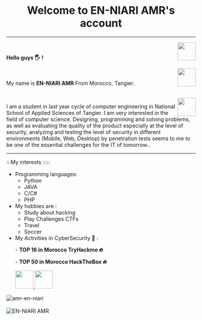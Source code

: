 <h1 align="center"> Welcome to EN-NIARI AMR's account </h1>
<hr />
<a href="https://github.com/amr-en-niari" target="_blank">
  <img align="right" src="https://cdn.iconscout.com/icon/free/png-256/github-108-438008.png" width="48px" height="48px">
</a><br />
<p align="left" > 
  <b>Hello guys 🖐️ !</b> 
</p>
<a href="https://www.instagram.com/amr__en/" target="_blank">
  <img align="right" src="https://cdn.icon-icons.com/icons2/1211/PNG/512/1491579602-yumminkysocialmedia36_83067.png" width="48px" height="48px">
</a><br />
<p align="left" >
My name is <b> EN-NIARI AMR</b>
  From Morocco, Tangier.
</p>
<a href="https://www.linkedin.com/in/amr-en-niari/" target="_blank">
<br />
  <img align="right" src="https://i.ibb.co/Kx2GSrT/linkedin.png" width="48px" height="48px">
</a>
<p align="left" >
I am a student in last year cycle of computer engineering in National School of Applied Sciences of Tangier. I am very interested in the field of computer science. Designing, programming and solving problems, as well as evaluating the quality of the product especially at the level of security, analyzing and testing the level of security in different environments (Mobile, Web, Desktop) by penetration tests seems to me to be one of the essential challenges for the IT of tomorrow..
</p>
<p align="left" >
</p>

<hr />

:boom:My interests ::boom::

- Programming languages:
  - Python
  - JAVA
  - C/C#
  - PHP
- My hobbies are : 
  - Study about hacking
  - Play Challenges CTFs
  - Travel
  - Soccer
- My Activities in CyberSecurity 🔐 :
  <p align="left" >
    - <b>TOP 16 in Morocco TryHackme 🔥</b></p>
      <p align="left" >
    - <b>TOP 50 in Morocco HackTheBox 🔥</b></p>
      <a href="https://tryhackme.com/p/4mr" target="_blank">
        <img src="https://tryhackme-images.s3.amazonaws.com/room-icons/e75903ecb45ecd77c5635918f87e1a08.png" width="48px" height="48px">
      </a>
      <a href="https://app.hackthebox.com/users/768682" target="_blank">
          <img src="https://silofy.gallerycdn.vsassets.io/extensions/silofy/hackthebox/0.2.8/1586357939010/Microsoft.VisualStudio.Services.Icons.Default"     width="48px" height="48px">
      </a><br />
<p>
  <img align="left" src="https://github-readme-stats.vercel.app/api/top-langs/?username=amr-en-niari&layout=compact&theme=graywhite&title_color=268bd2" alt="amr-en-niari" />
</p>
<br /> <br />
  <img align="center" src="https://github-readme-stats.vercel.app/api?username=amr-en-niari&count_private=true&show_icons=true&theme=graywhite&icon_color=268bd2&title_color=268bd2" alt="EN-NIARI AMR" />
</p>
